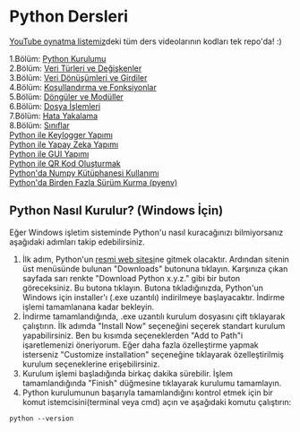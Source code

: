 # Python Dersleri

[YouTube oynatma listemiz](https://www.youtube.com/playlist?list=PLi2glt6IPZ0UxXtsUj2h4CWuE8b-xobbG)deki tüm ders videolarının kodları tek repo'da! :)

1.Bölüm: [Python Kurulumu](https://www.youtube.com/watch?v=EGTltANA2hM)  
2.Bölüm: [Veri Türleri ve Değişkenler](https://www.youtube.com/watch?v=net3QeQqO1g)  
3.Bölüm: [Veri Dönüşümleri ve Girdiler](https://www.youtube.com/watch?v=5CP1KR7YOcA)  
4.Bölüm: [Koşullandırma ve Fonksiyonlar](https://www.youtube.com/watch?v=gUZ7K6XO0Rk)  
5.Bölüm: [Döngüler ve Modüller](https://www.youtube.com/watch?v=q9mF3PWz2h8)  
6.Bölüm: [Dosya İşlemleri](https://www.youtube.com/watch?v=UY_Zfq4_oKU)  
7.Bölüm: [Hata Yakalama](https://www.youtube.com/watch?v=N-og_lE0eFg)  
8.Bölüm: [Sınıflar](https://www.youtube.com/watch?v=OogXojwoCdc)  
[Python ile Keylogger Yapımı](https://www.youtube.com/watch?v=TW4USC9ZopQ)  
[Python ile Yapay Zeka Yapımı](https://www.youtube.com/watch?v=R8rrR2T9UX8)  
[Python ile GUI Yapımı](https://www.youtube.com/watch?v=3eHQhwWyfro)  
[Python ile QR Kod Oluşturmak](https://www.youtube.com/watch?v=p5ka7CsZxJ0)  
[Python'da Numpy Kütüphanesi Kullanımı](https://www.youtube.com/watch?v=VyUj3nq0ZZc)  
[Python'da Birden Fazla Sürüm Kurma (pyenv)](https://www.youtube.com/watch?v=WZMjsdJqiKQ)  

## Python Nasıl Kurulur? (Windows İçin)

Eğer Windows işletim sisteminde Python'u nasıl kuracağınızı bilmiyorsanız aşağıdaki adımları takip edebilirsiniz.

1. İlk adım, Python'un [resmi web sitesi](https://python.org)ne gitmek olacaktır. Ardından sitenin üst menüsünde bulunan "Downloads" butonuna tıklayın. Karşınıza çıkan sayfada sarı renkte "Download Python x.y.z." gibi bir buton göreceksiniz. Bu butona tıklayın. Butona tıkladığınızda, Python'un Windows için installer'ı (.exe uzantılı) indirilmeye başlayacaktır. İndirme işlemi tamamlanana kadar bekleyin.
2. İndirme tamamlandığında, .exe uzantılı kurulum dosyasını çift tıklayarak çalıştırın. İlk adımda "Install Now" seçeneğini seçerek standart kurulum yapabilirsiniz. Ben bu kısımda seçeneklerden "Add to Path"i işaretlemenizi öneriyorum. Eğer daha fazla özelleştirme yapmak isterseniz "Customize installation" seçeneğine tıklayarak özelleştirilmiş kurulum seçeneklerine erişebilirsiniz.
3. Kurulum işlemi başladığında birkaç dakika sürebilir. İşlem tamamlandığında "Finish" düğmesine tıklayarak kurulumu tamamlayın.
5. Python kurulumunun başarıyla tamamlandığını kontrol etmek için bir komut istemcisini(terminal veya cmd) açın ve aşağıdaki komutu çalıştırın:
```shell
python --version
```
